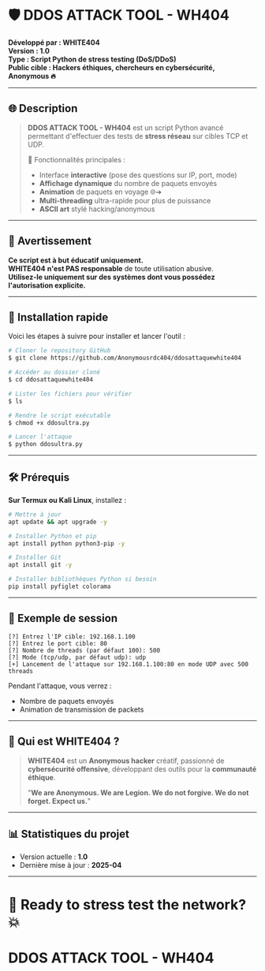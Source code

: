 # 🛡️ DDOS ATTACK TOOL - WH404

**Développé par : WHITE404**  
**Version : 1.0**  
**Type : Script Python de stress testing (DoS/DDoS)**  
**Public cible : Hackers éthiques, chercheurs en cybersécurité, Anonymous 🔥**

---

## 🌐 Description

> **DDOS ATTACK TOOL - WH404** est un script Python avancé permettant d'effectuer des tests de **stress réseau** sur cibles TCP et UDP.
> 
> 🌟 Fonctionnalités principales :
> - Interface **interactive** (pose des questions sur IP, port, mode)
> - **Affichage dynamique** du nombre de paquets envoyés
> - **Animation** de paquets en voyage 🌐➔
> - **Multi-threading** ultra-rapide pour plus de puissance
> - **ASCII art** stylé hacking/anonymous

---

## 🚨 Avertissement

**Ce script est à but éducatif uniquement.**  
**WHITE404** **n'est PAS responsable** de toute utilisation abusive.  
**Utilisez-le uniquement sur des systèmes dont vous possédez l'autorisation explicite.**

---

## 🔢 Installation rapide

Voici les étapes à suivre pour installer et lancer l'outil :

```bash
# Cloner le repository GitHub
$ git clone https://github.com/Anonymousrdc404/ddosattaquewhite404

# Accéder au dossier cloné
$ cd ddosattaquewhite404

# Lister les fichiers pour vérifier
$ ls

# Rendre le script exécutable
$ chmod +x ddosultra.py

# Lancer l'attaque
$ python ddosultra.py
```

---

## 🛠️ Prérequis

**Sur Termux ou Kali Linux**, installez :

```bash
# Mettre à jour
apt update && apt upgrade -y

# Installer Python et pip
apt install python python3-pip -y

# Installer Git
apt install git -y

# Installer bibliothèques Python si besoin
pip install pyfiglet colorama
```

---

## 📜 Exemple de session

```text
[?] Entrez l'IP cible: 192.168.1.100
[?] Entrez le port cible: 80
[?] Nombre de threads (par défaut 100): 500
[?] Mode (tcp/udp, par défaut udp): udp
[+] Lancement de l'attaque sur 192.168.1.100:80 en mode UDP avec 500 threads
```

Pendant l'attaque, vous verrez :
- Nombre de paquets envoyés
- Animation de transmission de packets

---

## 👻 Qui est WHITE404 ?

> **WHITE404** est un **Anonymous hacker** créatif, passionné de **cybersécurité offensive**, développant des outils pour la **communauté éthique**.
>  
> "**We are Anonymous. We are Legion. We do not forgive. We do not forget. Expect us.**"

---

## 📊 Statistiques du projet

- Version actuelle : **1.0**
- Dernière mise à jour : **2025-04**

---

# 🚀 Ready to stress test the network? 💥
# DDOS ATTACK TOOL - WH404
